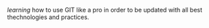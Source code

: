 *learning* how to use GIT like a pro in order to be  updated with all best thechnologies and practices.

